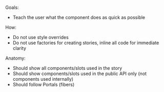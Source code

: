 Goals:

- Teach the user what the component does as quick as possible

How:

- Do not use style overrides
- Do not use factories for creating stories, inline all code for immediate clarity

Anatomy:

- Should show all components/slots used in the story
- Should show components/slots used in the public API only (not components used internally)
- Should follow Portals (fibers)
